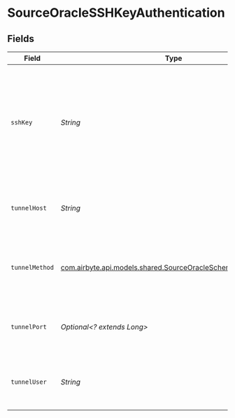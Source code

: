 # SourceOracleSSHKeyAuthentication


## Fields

| Field                                                                                                                   | Type                                                                                                                    | Required                                                                                                                | Description                                                                                                             | Example                                                                                                                 |
| ----------------------------------------------------------------------------------------------------------------------- | ----------------------------------------------------------------------------------------------------------------------- | ----------------------------------------------------------------------------------------------------------------------- | ----------------------------------------------------------------------------------------------------------------------- | ----------------------------------------------------------------------------------------------------------------------- |
| `sshKey`                                                                                                                | *String*                                                                                                                | :heavy_check_mark:                                                                                                      | OS-level user account ssh key credentials in RSA PEM format ( created with ssh-keygen -t rsa -m PEM -f myuser_rsa )     |                                                                                                                         |
| `tunnelHost`                                                                                                            | *String*                                                                                                                | :heavy_check_mark:                                                                                                      | Hostname of the jump server host that allows inbound ssh tunnel.                                                        |                                                                                                                         |
| `tunnelMethod`                                                                                                          | [com.airbyte.api.models.shared.SourceOracleSchemasTunnelMethod](../../models/shared/SourceOracleSchemasTunnelMethod.md) | :heavy_check_mark:                                                                                                      | Connect through a jump server tunnel host using username and ssh key                                                    |                                                                                                                         |
| `tunnelPort`                                                                                                            | *Optional<? extends Long>*                                                                                              | :heavy_minus_sign:                                                                                                      | Port on the proxy/jump server that accepts inbound ssh connections.                                                     | 22                                                                                                                      |
| `tunnelUser`                                                                                                            | *String*                                                                                                                | :heavy_check_mark:                                                                                                      | OS-level username for logging into the jump server host.                                                                |                                                                                                                         |